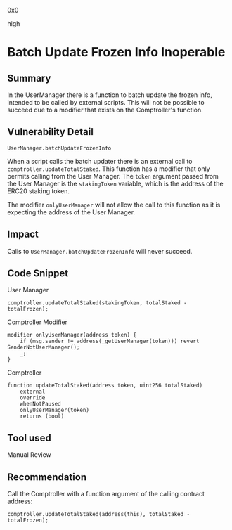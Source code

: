 0x0

high

# Batch Update Frozen Info Inoperable

## Summary

In the UserManager there is a function to batch update the frozen info, intended to be called by external scripts. This will not be possible to succeed due to a modifier that exists on the Comptroller's function.

## Vulnerability Detail

`UserManager.batchUpdateFrozenInfo`

When a script calls the batch updater there is an external call to `comptroller.updateTotalStaked`. This function has a modifier that only permits calling from the User Manager. The `token` argument passed from the User Manager is the `stakingToken` variable, which is the address of the ERC20 staking token.

The modifier `onlyUserManager` will not allow the call to this function as it is expecting the address of the User Manager.

## Impact

Calls to `UserManager.batchUpdateFrozenInfo` will never succeed.

## Code Snippet

User Manager

```solidity
comptroller.updateTotalStaked(stakingToken, totalStaked - totalFrozen);
```

Comptroller Modifier

```solidity
modifier onlyUserManager(address token) {
    if (msg.sender != address(_getUserManager(token))) revert SenderNotUserManager();
    _;
}
```

Comptroller

```solidity
function updateTotalStaked(address token, uint256 totalStaked)
    external
    override
    whenNotPaused
    onlyUserManager(token)
    returns (bool)
```

## Tool used

Manual Review

## Recommendation

Call the Comptroller with a function argument of the calling contract address:

```solidity
comptroller.updateTotalStaked(address(this), totalStaked - totalFrozen);
```


